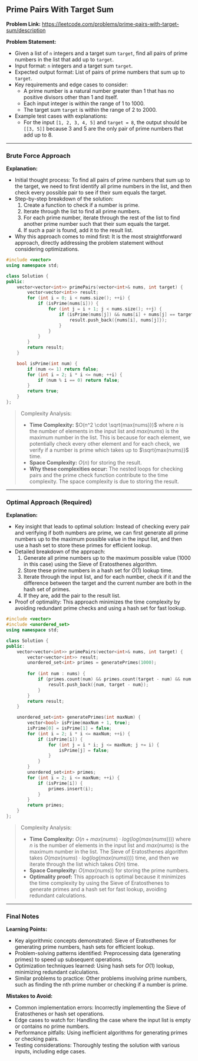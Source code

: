 ## Prime Pairs With Target Sum

**Problem Link:** https://leetcode.com/problems/prime-pairs-with-target-sum/description

**Problem Statement:**
- Given a list of `n` integers and a target sum `target`, find all pairs of prime numbers in the list that add up to `target`.
- Input format: `n` integers and a target sum `target`.
- Expected output format: List of pairs of prime numbers that sum up to `target`.
- Key requirements and edge cases to consider:
  - A prime number is a natural number greater than 1 that has no positive divisors other than 1 and itself.
  - Each input integer is within the range of 1 to 1000.
  - The target sum `target` is within the range of 2 to 2000.
- Example test cases with explanations:
  - For the input `[1, 2, 3, 4, 5]` and `target = 8`, the output should be `[[3, 5]]` because 3 and 5 are the only pair of prime numbers that add up to 8.

---

### Brute Force Approach

**Explanation:**
- Initial thought process: To find all pairs of prime numbers that sum up to the target, we need to first identify all prime numbers in the list, and then check every possible pair to see if their sum equals the target.
- Step-by-step breakdown of the solution:
  1. Create a function to check if a number is prime.
  2. Iterate through the list to find all prime numbers.
  3. For each prime number, iterate through the rest of the list to find another prime number such that their sum equals the target.
  4. If such a pair is found, add it to the result list.
- Why this approach comes to mind first: It is the most straightforward approach, directly addressing the problem statement without considering optimizations.

```cpp
#include <vector>
using namespace std;

class Solution {
public:
    vector<vector<int>> primePairs(vector<int>& nums, int target) {
        vector<vector<int>> result;
        for (int i = 0; i < nums.size(); ++i) {
            if (isPrime(nums[i])) {
                for (int j = i + 1; j < nums.size(); ++j) {
                    if (isPrime(nums[j]) && nums[i] + nums[j] == target) {
                        result.push_back({nums[i], nums[j]});
                    }
                }
            }
        }
        return result;
    }

    bool isPrime(int num) {
        if (num <= 1) return false;
        for (int i = 2; i * i <= num; ++i) {
            if (num % i == 0) return false;
        }
        return true;
    }
};
```

> Complexity Analysis:
> - **Time Complexity:** $O(n^2 \cdot \sqrt{max(nums)})$ where $n$ is the number of elements in the input list and $max(nums)$ is the maximum number in the list. This is because for each element, we potentially check every other element and for each check, we verify if a number is prime which takes up to $\sqrt{max(nums)}$ time.
> - **Space Complexity:** $O(n)$ for storing the result.
> - **Why these complexities occur:** The nested loops for checking pairs and the prime check function contribute to the time complexity. The space complexity is due to storing the result.

---

### Optimal Approach (Required)

**Explanation:**
- Key insight that leads to optimal solution: Instead of checking every pair and verifying if both numbers are prime, we can first generate all prime numbers up to the maximum possible value in the input list, and then use a hash set to store these primes for efficient lookup.
- Detailed breakdown of the approach:
  1. Generate all prime numbers up to the maximum possible value (1000 in this case) using the Sieve of Eratosthenes algorithm.
  2. Store these prime numbers in a hash set for $O(1)$ lookup time.
  3. Iterate through the input list, and for each number, check if it and the difference between the target and the current number are both in the hash set of primes.
  4. If they are, add the pair to the result list.
- Proof of optimality: This approach minimizes the time complexity by avoiding redundant prime checks and using a hash set for fast lookup.

```cpp
#include <vector>
#include <unordered_set>
using namespace std;

class Solution {
public:
    vector<vector<int>> primePairs(vector<int>& nums, int target) {
        vector<vector<int>> result;
        unordered_set<int> primes = generatePrimes(1000);
        
        for (int num : nums) {
            if (primes.count(num) && primes.count(target - num) && num <= target - num) {
                result.push_back({num, target - num});
            }
        }
        return result;
    }

    unordered_set<int> generatePrimes(int maxNum) {
        vector<bool> isPrime(maxNum + 1, true);
        isPrime[0] = isPrime[1] = false;
        for (int i = 2; i * i <= maxNum; ++i) {
            if (isPrime[i]) {
                for (int j = i * i; j <= maxNum; j += i) {
                    isPrime[j] = false;
                }
            }
        }
        unordered_set<int> primes;
        for (int i = 2; i <= maxNum; ++i) {
            if (isPrime[i]) {
                primes.insert(i);
            }
        }
        return primes;
    }
};
```

> Complexity Analysis:
> - **Time Complexity:** $O(n + max(nums) \cdot log(log(max(nums))))$ where $n$ is the number of elements in the input list and $max(nums)$ is the maximum number in the list. The Sieve of Eratosthenes algorithm takes $O(max(nums) \cdot log(log(max(nums))))$ time, and then we iterate through the list which takes $O(n)$ time.
> - **Space Complexity:** $O(max(nums))$ for storing the prime numbers.
> - **Optimality proof:** This approach is optimal because it minimizes the time complexity by using the Sieve of Eratosthenes to generate primes and a hash set for fast lookup, avoiding redundant calculations.

---

### Final Notes

**Learning Points:**
- Key algorithmic concepts demonstrated: Sieve of Eratosthenes for generating prime numbers, hash sets for efficient lookup.
- Problem-solving patterns identified: Preprocessing data (generating primes) to speed up subsequent operations.
- Optimization techniques learned: Using hash sets for $O(1)$ lookup, minimizing redundant calculations.
- Similar problems to practice: Other problems involving prime numbers, such as finding the nth prime number or checking if a number is prime.

**Mistakes to Avoid:**
- Common implementation errors: Incorrectly implementing the Sieve of Eratosthenes or hash set operations.
- Edge cases to watch for: Handling the case where the input list is empty or contains no prime numbers.
- Performance pitfalls: Using inefficient algorithms for generating primes or checking pairs.
- Testing considerations: Thoroughly testing the solution with various inputs, including edge cases.